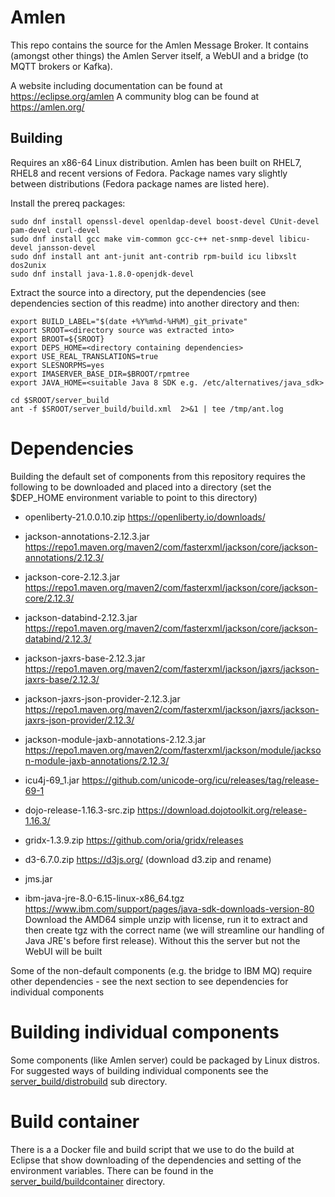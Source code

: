 # Amlen

This repo contains the source for the Amlen Message Broker.
It contains (amongst other things) the Amlen Server itself, a WebUI and
a bridge (to MQTT brokers or Kafka). 

A website including documentation can be found at https://eclipse.org/amlen
A community blog can be found at https://amlen.org/

## Building
Requires an x86-64 Linux distribution. Amlen has been built on RHEL7, RHEL8
and recent versions of Fedora. Package names vary slightly between distributions
(Fedora package names are listed here).

Install the prereq packages:
```
sudo dnf install openssl-devel openldap-devel boost-devel CUnit-devel pam-devel curl-devel 
sudo dnf install gcc make vim-common gcc-c++ net-snmp-devel libicu-devel jansson-devel
sudo dnf install ant ant-junit ant-contrib rpm-build icu libxslt dos2unix
sudo dnf install java-1.8.0-openjdk-devel
```
Extract  the source into a directory, put the dependencies (see dependencies 
section of this readme) into another directory and then:
```
export BUILD_LABEL="$(date +%Y%m%d-%H%M)_git_private"
export SROOT=<directory source was extracted into>
export BROOT=${SROOT}
export DEPS_HOME=<directory containing dependencies>
export USE_REAL_TRANSLATIONS=true
export SLESNORPMS=yes
export IMASERVER_BASE_DIR=$BROOT/rpmtree
export JAVA_HOME=<suitable Java 8 SDK e.g. /etc/alternatives/java_sdk>

cd $SROOT/server_build
ant -f $SROOT/server_build/build.xml  2>&1 | tee /tmp/ant.log
```

# Dependencies
Building the default set of components from this repository requires the following to be downloaded
and placed into a directory (set the $DEP_HOME environment variable to point to this directory)

* openliberty-21.0.0.10.zip
    https://openliberty.io/downloads/
* jackson-annotations-2.12.3.jar
    https://repo1.maven.org/maven2/com/fasterxml/jackson/core/jackson-annotations/2.12.3/
* jackson-core-2.12.3.jar
    https://repo1.maven.org/maven2/com/fasterxml/jackson/core/jackson-core/2.12.3/
* jackson-databind-2.12.3.jar
    https://repo1.maven.org/maven2/com/fasterxml/jackson/core/jackson-databind/2.12.3/
* jackson-jaxrs-base-2.12.3.jar
    https://repo1.maven.org/maven2/com/fasterxml/jackson/jaxrs/jackson-jaxrs-base/2.12.3/
* jackson-jaxrs-json-provider-2.12.3.jar
    https://repo1.maven.org/maven2/com/fasterxml/jackson/jaxrs/jackson-jaxrs-json-provider/2.12.3/
* jackson-module-jaxb-annotations-2.12.3.jar
    https://repo1.maven.org/maven2/com/fasterxml/jackson/module/jackson-module-jaxb-annotations/2.12.3/
* icu4j-69_1.jar
    https://github.com/unicode-org/icu/releases/tag/release-69-1
* dojo-release-1.16.3-src.zip
    https://download.dojotoolkit.org/release-1.16.3/ 
* gridx-1.3.9.zip
    https://github.com/oria/gridx/releases
* d3-6.7.0.zip
    https://d3js.org/ (download d3.zip and rename)
* jms.jar
    
* ibm-java-jre-8.0-6.15-linux-x86_64.tgz 
    https://www.ibm.com/support/pages/java-sdk-downloads-version-80
    Download the AMD64 simple unzip with license, run it to extract and then create tgz with
    the correct name (we will streamline our handling of Java JRE's before first release).
    Without this the server but not the WebUI will be built
    

Some of the non-default components (e.g. the bridge to IBM MQ) require other dependencies - see
the next section to see dependencies for individual components

# Building individual components
Some components (like Amlen server) could be packaged by Linux distros. For suggested ways
of building individual components see the [server_build/distrobuild](server_build/distrobuild) sub 
directory.

# Build container
There is a a Docker file and build script that we use to do the build at Eclipse that show downloading
of the dependencies and setting of the environment variables. There can be found in the 
[server_build/buildcontainer](server_build/buildcontainer) directory.
